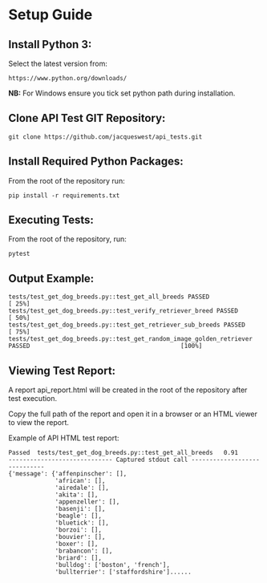 # Setup Guide

## Install Python 3:
Select the latest version from:
    
    
    https://www.python.org/downloads/
    
    
**NB:** For Windows ensure you tick set python path during installation.

## Clone API Test GIT Repository:
    git clone https://github.com/jacqueswest/api_tests.git
    
## Install Required Python Packages:
From the root of the repository run:
 
    pip install -r requirements.txt
    
## Executing Tests:
From the root of the repository, run:

    pytest

## Output Example:
    tests/test_get_dog_breeds.py::test_get_all_breeds PASSED                                                             [ 25%]
    tests/test_get_dog_breeds.py::test_verify_retriever_breed PASSED                                                     [ 50%]
    tests/test_get_dog_breeds.py::test_get_retriever_sub_breeds PASSED                                                   [ 75%]
    tests/test_get_dog_breeds.py::test_get_random_image_golden_retriever PASSED                                          [100%]

## Viewing Test Report:            
  A report api_report.html will be created in the root of the repository after test execution.
  
  Copy the full path of the report and open it in a browser or an HTML viewer to view the report.
  
  Example of API HTML test report:
  
    Passed	tests/test_get_dog_breeds.py::test_get_all_breeds	0.91	
    ----------------------------- Captured stdout call -----------------------------
    {'message': {'affenpinscher': [],
                 'african': [],
                 'airedale': [],
                 'akita': [],
                 'appenzeller': [],
                 'basenji': [],
                 'beagle': [],
                 'bluetick': [],
                 'borzoi': [],
                 'bouvier': [],
                 'boxer': [],
                 'brabancon': [],
                 'briard': [],
                 'bulldog': ['boston', 'french'],
                 'bullterrier': ['staffordshire']......
        
